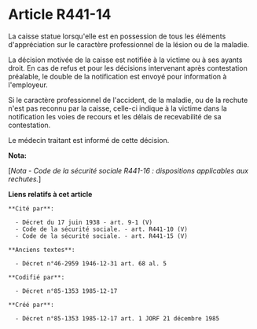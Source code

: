 # Article R441-14

La caisse statue lorsqu'elle est en possession de tous les éléments d'appréciation sur le caractère professionnel de la
lésion ou de la maladie. 

La décision motivée de la caisse est notifiée à la victime ou à ses ayants droit. En cas de refus et pour les décisions
intervenant après contestation préalable, le double de la notification est envoyé pour information à l'employeur. 

Si le caractère professionnel de l'accident, de la maladie, ou de la rechute n'est pas reconnu par la caisse, celle-ci
indique à la victime dans la notification les voies de recours et les délais de recevabilité de sa contestation. 

Le médecin traitant est informé de cette décision.

**Nota:**

[*Nota - Code de la sécurité sociale R441-16 : dispositions applicables aux rechutes.*]

**Liens relatifs à cet article**

	**Cité par**:

	  - Décret du 17 juin 1938 - art. 9-1 (V)
	  - Code de la sécurité sociale. - art. R441-10 (V)
	  - Code de la sécurité sociale. - art. R441-15 (V)

	**Anciens textes**:

	  - Décret n°46-2959 1946-12-31 art. 68 al. 5

	**Codifié par**:

	  - Décret n°85-1353 1985-12-17

	**Créé par**:

	  - Décret n°85-1353 1985-12-17 art. 1 JORF 21 décembre 1985
